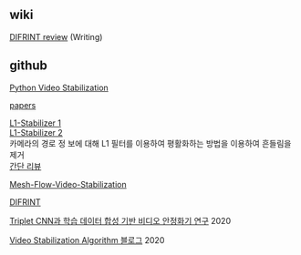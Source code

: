 ## wiki

[DIFRINT review](https://github.com/soraennon/VideoStabilization/wiki/DIFRINT,-TOG20-Review) (Writing)

## github

[Python Video Stabilization](https://github.com/AdamSpannbauer/python_video_stab)

[papers](https://github.com/ishank-juneja/Video-Stabilization)

[L1-Stabilizer 1](https://github.com/VAIBHAV-2303/VideoStabilization)  
[L1-Stabilizer 2](https://github.com/ishit/L1Stabilizer)  
카메라의 경로 정 보에 대해 L1 필터를 이용하여 평활화하는 방법을 이용하여 흔들림을 제거  
[간단 리뷰](https://raspberrypicamera.tistory.com/category/OpenCV%EB%A5%BC%20%ED%99%9C%EC%9A%A9%ED%95%98%EA%B8%B0/Video%20Stabilization%20%EC%9E%90%EB%A3%8C)  


[Mesh-Flow-Video-Stabilization](https://github.com/sudheerachary/Mesh-Flow-Video-Stabilization)

[DIFRINT](https://github.com/jinsc37/DIFRINT)
  
  
  
[Triplet CNN과 학습 데이터 합성 기반 비디오 안정화기 연구](http://www.kibme.org/resources/journal/20200605095913394.pdf) 2020  

[Video Stabilization Algorithm 블로그](https://jdselectron.tistory.com/m/87) 2020

